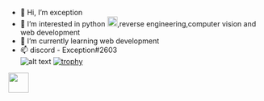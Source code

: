 - 👋 Hi, I’m exception
- 👀 I’m interested in python <img src = "https://upload.wikimedia.org/wikipedia/commons/thumb/c/c3/Python-logo-notext.svg/1200px-Python-logo-notext.svg.png" size = 20 height = 20>,reverse engineering,computer vision and web development
- 🌱 I’m currently learning web development
- 📫 discord - Exception#2603
<br />![alt text](https://discord.c99.nl/widget/theme-3/944436371555242054.png)
[![trophy](https://github-profile-trophy.vercel.app/?username=Exception568)](https://github.com/ryo-ma/github-profile-trophy)
<img src = "https://cdn.discordapp.com/emojis/980742479546572850.jpg?size=96&quality=lossless" size = 40 height = 40> 
<!---
xw8-568/xw8-568 is a ✨ special ✨ repository because its `README.md` (this file) appears on your GitHub profile.
You can click the Preview link to take a look at your changes.
--->
